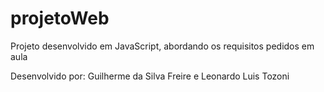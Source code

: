 # projetoWeb
Projeto desenvolvido em JavaScript, abordando os requisitos pedidos em aula

Desenvolvido por: Guilherme da Silva Freire e Leonardo Luis Tozoni
